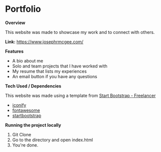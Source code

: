 # Portfolio 

<b>Overview</b>

This website was made to showcase my work and to connect with others. 

<b>Link:</b> https://www.josephrmcgee.com/ 

<b>Features</b>
<ul>
  <li> A bio about me</li>
  <li> Solo and team projects that I have worked with</li>
  <li>My resume that lists my experiences</li>
  <li>An email button if you have any questions</li>
</ul>
<b>Tech Used / Dependencies</b>

This website was made using a template from <a href = https://github.com/StartBootstrap/startbootstrap-freelancer>Start Bootstrap - Freelancer</a> 

<ul>
  <li><a href = https://iconify.design/>iconify</a></li>
  <li><a href = https://fontawesome.com/>fontawesome</a></li>
  <li><a href = https://startbootstrap.com/>startbootstrap</a></li>
</ul>

<b>Running the project locally</b>
<ol>
  <li>Git Clone</li>
  <li>Go to the directory and open index.html</li>
  <li>You're done.</li>
</ol>
